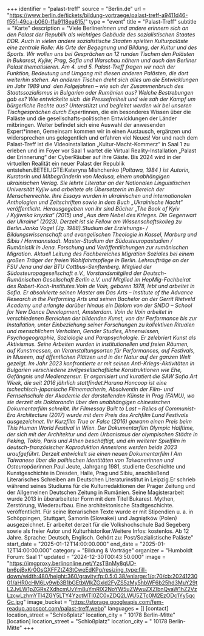 +++
identifier = "palast-treff"
source = "Berlin.de"
url = "https://www.berlin.de/tickets/bildung-vortraege/palast-treff-a9411d46-f55f-49ca-b060-f1a9118ea615/"
type = "event"
title = "Palast-Treff"
subtitle = "Karte"
description = "Viele Berliner*innen und andere erinnern sich an den Palast der Republik als wichtiges Gebäude des sozialistischen Staates DDR. Auch in vielen andere sozialistische Staaten spielten Kulturpaläste eine zentrale Rolle: Als Orte der Begegnung und Bildung, der Kultur und des Sports. Wir wollen uns bei Gesprächen an 12 runden Tischen den Palästen in Bukarest, Kyjiw, Prag, Sofia und Warschau nähern und auch den Berliner Palast thematisieren. Am 4. und 5. Palast-Treff fragen wir nach der Funktion, Bedeutung und Umgang mit diesen anderen Palästen, die dort weiterhin stehen. An anderen Tischen dreht sich alles um die Entwicklungen im Jahr 1989 und  den Folgejahren – wie sah der Zusammenbruch des Staatssozialismus in Bulgarien oder Rumänien aus? Welche Bestrebungen gab es? Wie entwickelte sich  die Pressefreiheit und wie sah der Kampf um bürgerliche Rechte aus? Unterstützt und begleitet werden wir bei unseren Tischgesprächen durch Expert*innen, die ein besonderes Wissen über die Paläste und die gesellschafts-politischen Entwicklungen der Länder mitbringen. Weiter befindet sich eine Auswahl der anwesenden Expert*innen, Gemeinsam kommen wir in einen Austausch, ergänzen und widersprechen uns gelegentlich und erfahren viel Neues! Vor und nach dem Palast-Treff ist die Videoinstallation „Kultur-Macht-Kommerz“ in Saal 1 zu erleben und im Foyer vor Saal 1 wartet die Virtual Reality-Installation „Palast der Erinnerung“ der CyberRäuber auf ihre Gäste. Bis 2024 wird in der virtuellen Realität ein neuer Palast der Republik entstehen.BETEILIGTE:Kateryna Mishchenko (*Poltawa, 1984 ) ist Autorin, Kuratorin und Mitbegründerin von Medusa, einem unabhängigen ukrainischen Verlag. Sie lehrte Literatur an der Nationalen Linguistischen Universität Kyjiw und arbeitete als Übersetzerin im Bereich der Menschenrechte. Ihre Essays wurden in ukrainischen und internationalen Anthologien und Zeitschriften sowie in dem Buch „Ukrainische Nacht“ veröffentlicht. Herausgegeben von ihr sind Bücher „The Book of Kyiv / Kyjiwska knyzka“ (2015) und „Aus dem Nebel des Krieges. Die Gegenwart der Ukraine“ (2023). Derzeit ist sie Fellow am Wissenschaftskolleg zu Berlin.Janka Vogel (*Jg. 1988).Studium der Erziehungs- / Bildungswissenschaft und evangelischen Theologie in Kassel, Marburg und Sibiu / Hermannstadt. Master-Studium der Südosteuropastudien / Rumänistik in Jena. Forschung und Veröffentlichungen zur rumänischen Migration. Aktuell Leitung des Fachbereiches Migration  Soziales bei einem großen Träger der freien Wohlfahrtspflege in Berlin. Lehraufträge an der FSU Jena und der BTU Cottbus-Senftenberg. Mitglied der Südosteuropagesellschaft e.V., Vorstandsmitglied der Deutsch-Rumänischen Gesellschaft Berlin e.V. und Mitglied im HepMig-Fachbeirat des Robert-Koch-Institutes.Voin de Voin, geboren 1978, lebt und arbeitet in Sofia. Er absolvierte seinen Master am Das Arts – Institute of the Advance Research in the Performing Arts und seinen Bachelor an der Gerrit Rietveld Academy und erlangte darüber hinaus ein Diplom von der SNDO – School for New Dance Development, Amsterdam. Voin de Voin arbeitet in verschiedenen Bereichen der bildenden Kunst, von der Performance bis zur Installation, unter Einbeziehung seiner Forschungen zu kollektiven Ritualen und menschlichem Verhalten, Gender Studies, Ahnenwissen, Psychogeographie, Soziologie und Parapsychologie. Er zelebriert Kunst als Aktivismus. Seine Arbeiten wurden in institutionellen und freien Räumen, auf Kunstmessen, an Veranstaltungsorten für Performances, auf Festivals, in Museen, auf öffentlichen Plätzen und in der Natur auf der ganzen Welt gezeigt. Im Jahr 2023 konfrontierte er mit seinen Anti-Kriegs-Aktivitäten in Bulgarien verschiedene zivilgesellschaftliche Konstruktionen wie Ehe, Gefängnis und Medienzensur. Er organisiert und kuratiert die SAW Sofia Art Week, die seit 2016 jährlich stattfindet.Haruna Honcoop ist eine tschechisch-japanische Filmemacherin, Absolventin der Film- und Fernsehschule der Akademie der darstellenden Künste in Prag (FAMU), wo sie derzeit als Doktorandin über den unabhängigen chinesischen Dokumentarfilm schreibt. Ihr Filmessay Built to Last – Relics of Communist-Era Architecture (2017) wurde mit dem Preis des Archfilm Lund Festivals ausgezeichnet. Ihr Kurzfilm True or False (2016) gewann einen Preis beim This Human World Festival in Wien. Der Dokumentarfilm Olympic Halftime, der sich mit der Architektur und dem Urbanismus der olympischen Städte in Peking, Tokio, Paris und Athen beschäftigt, und ein weiterer Spielfilm in deutsch-französischer Koproduktion Annexions werden beide 2023 uraufgeführt. Derzeit entwickelt sie einen neuen Dokumentarfilm I Am Taiwanese über die politischen Identitäten von Taiwaner*innen und Osteuropäer*innen.Paul Jeute, Jahrgang 1981, studierte Geschichte und Kunstgeschichte in Dresden, Halle, Prag und Sibiu, anschließend Literarisches Schreiben am Deutschen Literaturinstitut in Leipzig.Er schrieb während seines Studiums für die Kulturredaktionen der Prager Zeitung und der Allgemeinen Deutschen Zeitung in Rumänien. Seine Magisterarbeit wurde 2013 in überarbeiteter Form mit dem Titel Bukarest. Mythen, Zerstörung, Wiederaufbau. Eine architektonische Stadtgeschichte. veröffentlicht. Für seine literarischen Texte wurde er mit Stipendien u. a. in Schöppingen, Stuttgart, Šamorín (Slowakei) und Jagniątków (Polen) ausgezeichnet. Er arbeitet derzeit für die Volkshochschule Bad Segeberg sowie als freier Autor und Kulturhistoriker.Weitere Infos: kostenlos. Ab 12 Jahre. Sprache: Deutsch, Englisch. Gehört zu: Post/Sozialistische Paläste"
start_date = "2025-01-12T14:00:00.000"
end_date = "2025-01-12T14:00:00.000"
category = "Bildung & Vorträge"
organizer = "Humboldt Forum: Saal 1"
updated = "2024-12-30T00:43:50.000"
image = "https://imgproxy.berlinonline.net/YzsTBnMy8qUD-bn6pjBxKr0OsGXFFZtZ43tCweEdKPg/resizing_type:fill-down/width:480/height:360/gravity:fp:0.5:0.38/enlarge:1/q:70/cb:2024123001/aHR0cHM6Ly9wb3B1bGEtbWlkZGxld2FyZS5zMy5hbWF6b25hd3MuY29tL2JvLW1pZGRsZXdhcmUvYm8uYmRlX2NoYW5uZWwuZXZlbnQvaW1hZ2VzLzcwLzhmYTI4ZGY5LTY4YzctMTI0ZC0xZDQ2LWU5ZTc0M2EzODc1Yy5qcGc.jpg"
image_bucket = "https://storage.googleapis.com/fem-readup.appspot.com/palast-treff.webp"
languages = []
[contact]
location_street = "Schloßplatz"
location_city = " 10178 Berlin-Mitte"
[location]
location_street = "Schloßplatz"
location_city = " 10178 Berlin-Mitte"
+++